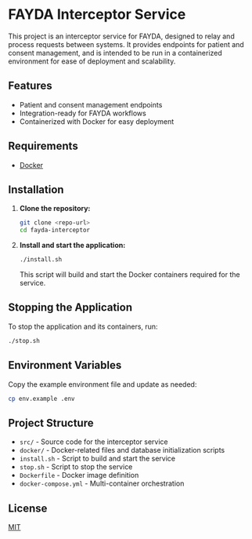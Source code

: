 # FAYDA Interceptor Service

This project is an interceptor service for FAYDA, designed to relay and process requests between systems. It provides endpoints for patient and consent management, and is intended to be run in a containerized environment for ease of deployment and scalability.

## Features
- Patient and consent management endpoints
- Integration-ready for FAYDA workflows
- Containerized with Docker for easy deployment

## Requirements
- [Docker](https://www.docker.com/)

## Installation
1. **Clone the repository:**
   ```sh
   git clone <repo-url>
   cd fayda-interceptor
   ```
2. **Install and start the application:**
   ```sh
   ./install.sh
   ```
   This script will build and start the Docker containers required for the service.

## Stopping the Application
To stop the application and its containers, run:
```sh
./stop.sh
```

## Environment Variables
Copy the example environment file and update as needed:
```sh
cp env.example .env
```

## Project Structure
- `src/` - Source code for the interceptor service
- `docker/` - Docker-related files and database initialization scripts
- `install.sh` - Script to build and start the service
- `stop.sh` - Script to stop the service
- `Dockerfile` - Docker image definition
- `docker-compose.yml` - Multi-container orchestration

## License
[MIT](LICENSE)
